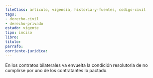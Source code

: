 ```yaml
---
fileClass: articulo, vigencia, historia-y-fuentes, codigo-civil
tags:
- derecho-civil
- derecho-privado
estado: vigente
tipo: inciso
libro:
titulo:
parrafo:
corriente-juridica:
---
```

En los contratos bilaterales va envuelta la condición resolutoria de no cumplirse por uno de los contratantes lo pactado.